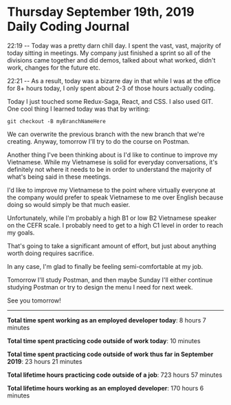 # Thursday September 19th, 2019 Daily Coding Journal

22:19 -- Today was a pretty darn chill day. I spent the vast, vast, majority of today sitting in meetings. My company just finished a sprint so all of the divisions came together and did demos, talked about what worked, didn't work, changes for the future etc.

22:21 -- As a result, today was a bizarre day in that while I was at the office for 8+ hours today, I only spent about 2-3 of those hours actually coding.

Today I just touched some Redux-Saga, React, and CSS. I also used GIT. One cool thing I learned today was that by writing:
```
git checkout -B myBranchNameHere
```
We can overwrite the previous branch with the new branch that we're creating. Anyway, tomorrow I'll try to do the course on Postman.

Another thing I've been thinking about is I'd like to continue to improve my Vietnamese. While my Vietnamese is solid for everyday conversations, it's definitely not where it needs to be in order to understand the majority of what's being said in these meetings.

I'd like to improve my Vietnamese to the point where virtually everyone at the company would prefer to speak Vietnamese to me over English because doing so would simply be that much easier.

Unfortunately, while I'm probably a high B1 or low B2 Vietnamese speaker on the CEFR scale. I probably need to get to a high C1 level in order to reach my goals.

That's going to take a significant amount of effort, but just about anything worth doing requires sacrifice.

In any case, I'm glad to finally be feeling semi-comfortable at my job.

Tomorrow I'll study Postman, and then maybe Sunday I'll either continue studying Postman or try to design the menu I need for next week.

See you tomorrow!

___
**Total time spent working as an employed developer today**: 8 hours 7 minutes

**Total time spent practicing code outside of work today**: 10 minutes

**Total time spent practicing code outside of work thus far in September 2019**: 23 hours 21 minutes

**Total lifetime hours practicing code outside of a job**: 723 hours 57 minutes

**Total lifetime hours working as an employed developer**: 170 hours 6 minutes